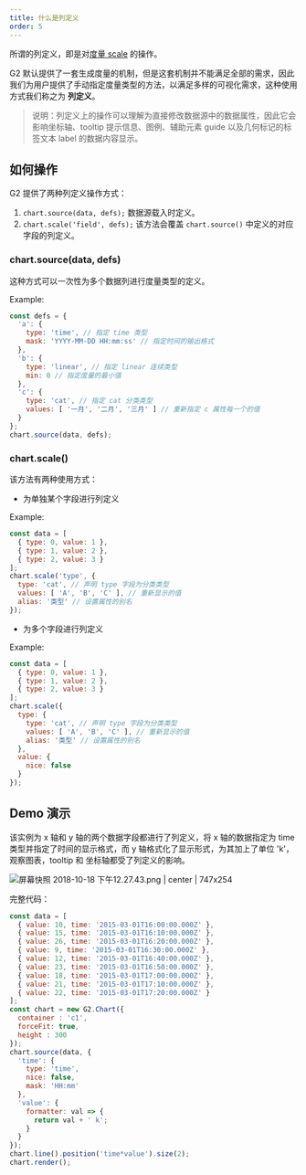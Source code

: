 ```yaml
---
title: 什么是列定义
order: 5
---
```


所谓的列定义，即是对[度量 scale](/zh/docs/manual/tutorial/scale) 的操作。

G2 默认提供了一套生成度量的机制，但是这套机制并不能满足全部的需求，因此我们为用户提供了手动指定度量类型的方法，以满足多样的可视化需求，这种使用方式我们称之为 __列定义__。

> 说明：列定义上的操作可以理解为直接修改数据源中的数据属性，因此它会影响坐标轴、tooltip 提示信息、图例、辅助元素 guide 以及几何标记的标签文本 label 的数据内容显示。

## 如何操作

G2 提供了两种列定义操作方式：

1. `chart.source(data, defs);` 数据源载入时定义。
2. `chart.scale('field', defs);` 该方法会覆盖 `chart.source()` 中定义的对应字段的列定义。

### chart.source(data, defs)

这种方式可以一次性为多个数据列进行度量类型的定义。

Example:

```js
const defs = {
  'a': {
    type: 'time', // 指定 time 类型
    mask: 'YYYY-MM-DD HH:mm:ss' // 指定时间的输出格式
  },
  'b': {
    type: 'linear', // 指定 linear 连续类型
    min: 0 // 指定度量的最小值
  },
  'c': {
    type: 'cat', // 指定 cat 分类类型
    values: [ '一月', '二月', '三月' ] // 重新指定 c 属性每一个的值
  }
};
chart.source(data, defs);
```

### chart.scale()

该方法有两种使用方式：

* 为单独某个字段进行列定义

Example:

```js
const data = [
  { type: 0, value: 1 },
  { type: 1, value: 2 },
  { type: 2, value: 3 }
];
chart.scale('type', {
  type: 'cat', // 声明 type 字段为分类类型
  values: [ 'A', 'B', 'C' ], // 重新显示的值
  alias: '类型' // 设置属性的别名
});
```

* 为多个字段进行列定义

Example:

```js
const data = [
  { type: 0, value: 1 },
  { type: 1, value: 2 },
  { type: 2, value: 3 }
];
chart.scale({
  type: {
    type: 'cat', // 声明 type 字段为分类类型
    values: [ 'A', 'B', 'C' ], // 重新显示的值
    alias: '类型' // 设置属性的别名
  },
  value: {
    nice: false
  }
});
```

## Demo 演示

该实例为 x 轴和 y 轴的两个数据字段都进行了列定义，将 x 轴的数据指定为 time 类型并指定了时间的显示格式，而 y 轴格式化了显示形式，为其加上了单位 'k'，观察图表，tooltip 和 坐标轴都受了列定义的影响。

![屏幕快照 2018-10-18 下午12.27.43.png | center | 747x254](https://cdn.nlark.com/yuque/0/2018/png/100996/1539836888436-dbf027be-0863-4509-9b42-4fc98ae4e786.png "")

完整代码：

```javascript
const data = [
  { value: 10, time: '2015-03-01T16:00:00.000Z' },
  { value: 15, time: '2015-03-01T16:10:00.000Z' },
  { value: 26, time: '2015-03-01T16:20:00.000Z' },
  { value: 9, time: '2015-03-01T16:30:00.000Z' },
  { value: 12, time: '2015-03-01T16:40:00.000Z' },
  { value: 23, time: '2015-03-01T16:50:00.000Z' },
  { value: 18, time: '2015-03-01T17:00:00.000Z' },
  { value: 21, time: '2015-03-01T17:10:00.000Z' },
  { value: 22, time: '2015-03-01T17:20:00.000Z' }
];
const chart = new G2.Chart({
  container : 'c1',
  forceFit: true,
  height : 300
});
chart.source(data, {
  'time': {
    type: 'time',
    nice: false,
    mask: 'HH:mm'
  },
  'value': {
    formatter: val => {
      return val + ' k';
    }
  }
});
chart.line().position('time*value').size(2);
chart.render();
```

